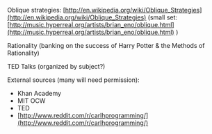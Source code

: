 Oblique strategies: [http://en.wikipedia.org/wiki/Oblique_Strategies](http://en.wikipedia.org/wiki/Oblique_Strategies) (small set: [http://music.hyperreal.org/artists/brian_eno/oblique.html](http://music.hyperreal.org/artists/brian_eno/oblique.html) )

Rationality (banking on the success of Harry Potter & the Methods of Rationality)

TED Talks (organized by subject?)

External sources (many will need permission):

* Khan Academy
* MIT OCW
* TED
* [http://www.reddit.com/r/carlhprogramming/](http://www.reddit.com/r/carlhprogramming/)
